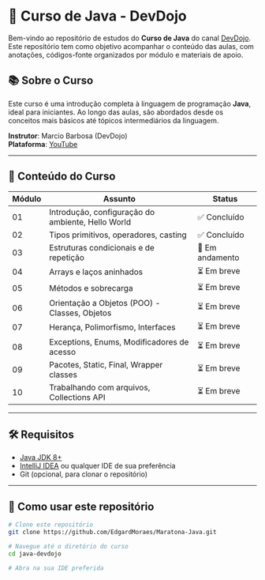 # 🧠 Curso de Java - DevDojo

Bem-vindo ao repositório de estudos do **Curso de Java** do canal [DevDojo](https://www.youtube.com/@devdojo). Este repositório tem como objetivo acompanhar o conteúdo das aulas, com anotações, códigos-fonte organizados por módulo e materiais de apoio.

## 📚 Sobre o Curso

Este curso é uma introdução completa à linguagem de programação **Java**, ideal para iniciantes. Ao longo das aulas, são abordados desde os conceitos mais básicos até tópicos intermediários da linguagem.

**Instrutor**: Marcio Barbosa (DevDojo)  
**Plataforma**: [YouTube](https://www.youtube.com/@devdojo)

---

## 📌 Conteúdo do Curso

| Módulo | Assunto                                               | Status |
|--------|--------------------------------------------------------|--|
| 01     | Introdução, configuração do ambiente, Hello World     | ✅ Concluído |
| 02     | Tipos primitivos, operadores, casting                 | ✅ Concluído |
| 03     | Estruturas condicionais e de repetição                | 🔄 Em andamento|
| 04     | Arrays e laços aninhados                              | ⏳ Em breve |
| 05     | Métodos e sobrecarga                                  | ⏳ Em breve |
| 06     | Orientação a Objetos (POO) - Classes, Objetos         | ⏳ Em breve |
| 07     | Herança, Polimorfismo, Interfaces                     | ⏳ Em breve |
| 08     | Exceptions, Enums, Modificadores de acesso            | ⏳ Em breve |
| 09     | Pacotes, Static, Final, Wrapper classes               | ⏳ Em breve |
| 10     | Trabalhando com arquivos, Collections API             | ⏳ Em breve |

---

## 🛠️ Requisitos

- [Java JDK 8+](https://www.oracle.com/java/technologies/javase/javase-jdk8-downloads.html)
- [IntelliJ IDEA](https://www.jetbrains.com/idea/) ou qualquer IDE de sua preferência
- Git (opcional, para clonar o repositório)

---

## 🚀 Como usar este repositório

```bash
# Clone este repositório
git clone https://github.com/EdgardMoraes/Maratona-Java.git

# Navegue até o diretório do curso
cd java-devdojo

# Abra na sua IDE preferida
